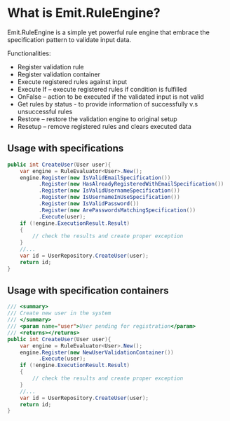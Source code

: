 # What is Emit.RuleEngine?

Emit.RuleEngine is a simple yet powerful rule engine that embrace the specification pattern to validate input data.

Functionalities:
- Register validation rule
- Register validation container
- Execute registered rules against input
- Execute If – execute registered rules if condition is fulfilled
- OnFalse – action to be executed if the validated input is not valid
- Get rules by status - to provide information of successfully v.s unsuccessful rules
- Restore – restore the validation engine to original setup
- Resetup – remove registered rules and clears executed data

## Usage with specifications
```csharp
public int CreateUser(User user){
    var engine = RuleEvaluator<User>.New();
    engine.Register(new IsValidEmailSpecification())
          .Register(new HasAlreadyRegisteredWithEmailSpecification())
          .Register(new IsValidUsernameSpecification())
          .Register(new IsUsernameInUseSpecification())
          .Register(new IsValidPassword())
          .Register(new ArePasswordsMatchingSpecification())
          .Execute(user);
    if (!engine.ExecutionResult.Result)
    {
        // check the results and create proper exception
    }
    //...
    var id = UserRepository.CreateUser(user);
    return id;
}
```
## Usage with specification containers
```csharp
/// <summary>
/// Create new user in the system
/// </summary>
/// <param name="user">User pending for registration</param>
/// <returns></returns>
public int CreateUser(User user){
    var engine = RuleEvaluator<User>.New();
    engine.Register(new NewUserValidationContainer())
          .Execute(user);
    if (!engine.ExecutionResult.Result)
    {
        // check the results and create proper exception
    }
    //...
    var id = UserRepository.CreateUser(user);
    return id;
}
```
